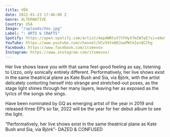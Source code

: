 ```yaml
---
title: VŌX
date: 2022-01-23 17:46:00 Z
Genre: ALTERNATIVE
Country: USA
Image: "/uploads/Vox.jpg"
Label: ": ARTS & CRAFTS"
Spotify: https://open.spotify.com/artist/4epdWRtuY7tFHyV7mIW7pE?si=a9w5-MNqSg2mZxB55OdrPQ
YouTube: https://www.youtube.com/channel/UCv5XteQ0JowPWtkIevQCChg
Facebook: https://www.facebook.com/itsmevox
Instagram: https://www.instagram.com/itsmevox/
---
```


Her live shows leave you with that same feel-good feeling as say, listening to Lizzo, only sonically entirely different. Performatively, her live shows exist in the same theatrical plane as Kate Bush and Sia, via Björk, with the artist delicately contorting herself into strange and stretched-out poses, as the stage light shines through her many layers, leaving her as exposed as the lyrics of the songs she sings. 

Have been nominated by GQ as emerging artist of the year in 2019 and released three EP’s so far, 2022 will be the year for her debut album to see the light. 

“Performatively, her live shows exist in the same theatrical plane as Kate Bush and Sia, via Björk”- DAZED & CONFUSED
